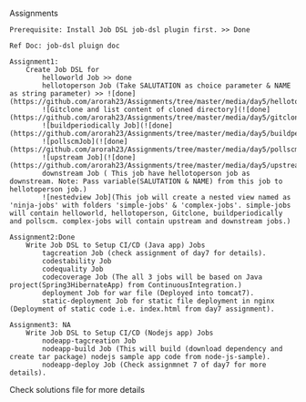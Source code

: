Assignments

    Prerequisite: Install Job DSL job-dsl plugin first. >> Done

    Ref Doc: job-dsl pluign doc

    Assignment1:
        Create Job DSL for
            helloworld Job >> done
            hellotoperson Job (Take SALUTATION as choice parameter & NAME as string parameter) >> ![done](https://github.com/arorah23/Assignments/tree/master/media/day5/hellotoperson.png)
            ![Gitclone and list content of cloned directory](![done](https://github.com/arorah23/Assignments/tree/master/media/day5/gitclonejob.png
            ![buildperiodically Job](![done](https://github.com/arorah23/Assignments/tree/master/media/day5/buildperiodically.png)
            ![pollscmJob](![done](https://github.com/arorah23/Assignments/tree/master/media/day5/pollscm.png)
            ![upstream Job](![done](https://github.com/arorah23/Assignments/tree/master/media/day5/upstream.png)
            downstream Job ( This job have hellotoperson job as downstream. Note: Pass variable(SALUTATION & NAME) from this job to hellotoperson job.)
            ![nestedview Job](This job will create a nested view named as 'ninja-jobs' with folders 'simple-jobs' & 'complex-jobs'. simple-jobs will contain helloworld, hellotoperson, Gitclone, buildperiodically and pollscm. complex-jobs will contain upstream and downstream jobs.)

    Assignment2:Done
        Write Job DSL to Setup CI/CD (Java app) Jobs
            tagcreation Job (check assignment of day7 for details).
            codestability Job
            codequality Job
            codecoverage Job (The all 3 jobs will be based on Java project(Spring3HibernateApp) from ContinuousIntegration.)
            deployment Job for war file (Deployed into tomcat7).
            static-deployment Job for static file deployment in nginx (Deployment of static code i.e. index.html from day7 assignment).

    Assignment3: NA
        Write Job DSL to Setup CI/CD (Nodejs app) Jobs
            nodeapp-tagcreation Job
            nodeapp-build Job (This will build (download dependency and create tar package) nodejs sample app code from node-js-sample).
            nodeapp-deploy Job (Check assignmnet 7 of day7 for more details).


Check solutions file for more details
